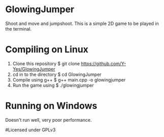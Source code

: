 # GlowingJumper
Shoot and move and jumpshoot.
This is a simple 2D game to be played in the terminal.

# Compiling on Linux
1. Clone this repository   $ git clone https://github.com/Y-Yes/GlowingJumper
2. cd in to the directory  $ cd GlowingJumper
3. Compile using g++       $ g++ main.cpp -o glowingjumper
4. Run the game using      $ ./glowingjumper

# Running on Windows
Doesn't run well, very poor performance.

#Licensed under GPLv3
